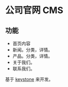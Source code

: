 # 公司官网 CMS
## 功能
* 首页内容
* 新闻。分类，详情。
* 产品。分类，详情。
* 关于我们。
* 联系我们。

基于 [keystone](https://github.com/keystonejs/keystone/) 来开发。